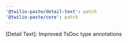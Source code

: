 ```yaml
---
'@twilio-paste/detail-text': patch
'@twilio-paste/core': patch
---
```


[Detail Text]: Improved TsDoc type annotations
